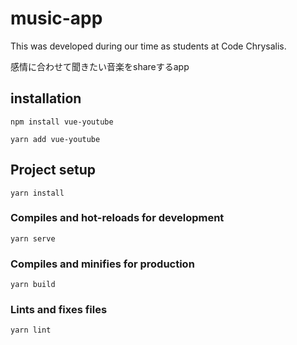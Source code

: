 # music-app

This was developed during our time as students at Code Chrysalis.

感情に合わせて聞きたい音楽をshareするapp

## installation
```
npm install vue-youtube
```
```
yarn add vue-youtube
```
## Project setup
```
yarn install
```

### Compiles and hot-reloads for development
```
yarn serve
```

### Compiles and minifies for production
```
yarn build
```

### Lints and fixes files
```
yarn lint
```



